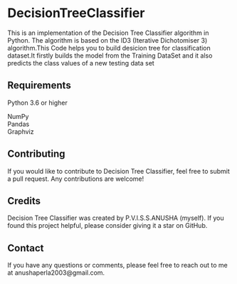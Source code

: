 # DecisionTreeClassifier
This is an implementation of the Decision Tree Classifier algorithm in Python. The algorithm is based on the ID3 (Iterative Dichotomiser 3) algorithm.This Code helps you to build desicion tree for classification dataset.It firstly builds the model from the Training DataSet and it also predicts the class values of a new testing data set

<h2>Requirements</h2>
Python 3.6 or higher

NumPy</br>
Pandas</br>
Graphviz
<h2>Contributing</h2>
If you would like to contribute to Decision Tree Classifier, feel free to submit a pull request. Any contributions are welcome!

<h2>Credits</h2>
Decision Tree Classifier was created by P.V.l.S.S.ANUSHA (myself). If you found this project helpful, please consider giving it a star on GitHub.

<h2>Contact</h2>
If you have any questions or comments, please feel free to reach out to me at anushaperla2003@gmail.com.




